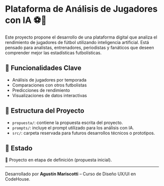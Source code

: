 # Plataforma de Análisis de Jugadores con IA ⚽🤖

Este proyecto propone el desarrollo de una plataforma digital que analiza el rendimiento de jugadores de fútbol utilizando inteligencia artificial. Está pensado para analistas, entrenadores, periodistas y fanáticos que deseen comprender mejor las estadísticas futbolísticas.

## 🧠 Funcionalidades Clave

- Análisis de jugadores por temporada
- Comparaciones con otros futbolistas
- Predicciones de rendimiento
- Visualizaciones de datos interactivas

## 📂 Estructura del Proyecto

- `propuesta/`: contiene la propuesta escrita del proyecto.
- `prompts/`: incluye el prompt utilizado para los análisis con IA.
- `src/`: carpeta reservada para futuros desarrollos técnicos o prototipos.

## 📅 Estado

📌 Proyecto en etapa de definición (propuesta inicial).

---

Desarrollado por **Agustín Mariscotti** – Curso de Diseño UX/UI en CodeHouse.
